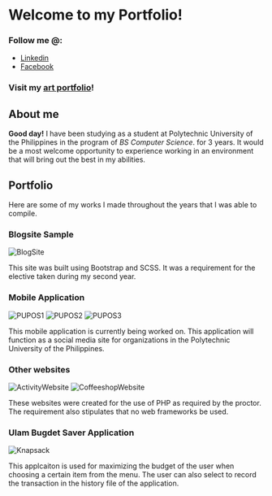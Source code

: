 # Welcome to my Portfolio!

### Follow me @:

- [Linkedin](linkedin.com/in/matthew-olaguer-683885245)
- [Facebook](facebook.com/Flint.Oldfield)

### Visit my [art portfolio](https://matt-art-port.carrd.co/)!

## About me

**Good day!** I have been studying as a student at Polytechnic University of the Philippines in the program of *BS Computer Science*. for 3 years. It would be a most welcome opportunity to experience working in an environment that will bring out the best in my abilities.

## Portfolio

Here are some of my works I made throughout the years that I was able to compile.

### Blogsite Sample

![BlogSite](https://raw.githubusercontent.com/Der-Schneeprinz/der-schneeprinz.github.io/main/img/Blog%20Site.JPG)

This site was built using Bootstrap and SCSS. It was a requirement for the elective taken during my second year.

### Mobile Application

![PUPOS1](https://raw.githubusercontent.com/Der-Schneeprinz/der-schneeprinz.github.io/main/img/PUPOS1.jpg)
![PUPOS2](https://raw.githubusercontent.com/Der-Schneeprinz/der-schneeprinz.github.io/main/img/PUPOS2.jpg)
![PUPOS3](https://raw.githubusercontent.com/Der-Schneeprinz/der-schneeprinz.github.io/main/img/PUPOS3.jpg)

This mobile application is currently being worked on. This application will function as a social media site for organizations in the Polytechnic University of the Philippines.

### Other websites

![ActivityWebsite](https://raw.githubusercontent.com/Der-Schneeprinz/der-schneeprinz.github.io/main/img/Activity%20Website.JPG)
![CoffeeshopWebsite](https://raw.githubusercontent.com/Der-Schneeprinz/der-schneeprinz.github.io/main/img/Coffeeshop%20Website.JPG)

These websites were created for the use of PHP as required by the proctor. The requirement also stipulates that no web frameworks be used.

### Ulam Bugdet Saver Application

![Knapsack](https://raw.githubusercontent.com/Der-Schneeprinz/der-schneeprinz.github.io/main/img/Knapsack%20Ulam%20Saver.JPG)

This applcaiton is used for maximizing the budget of the user when choosing a certain item from the menu. The user can also select to record the transaction in the history file of the application.
